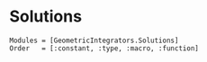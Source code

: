 
# Solutions

```@autodocs
Modules = [GeometricIntegrators.Solutions]
Order   = [:constant, :type, :macro, :function]
```
